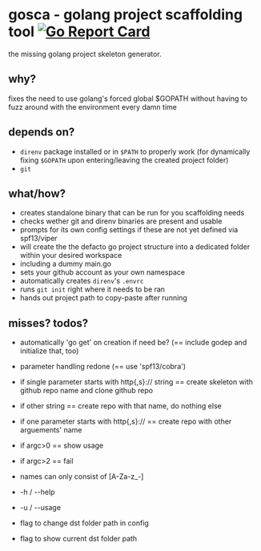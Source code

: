# gosca - golang project scaffolding tool [![Go Report Card](https://goreportcard.com/badge/github.com/sjas/gosca?style=flat-square)](https://goreportcard.com/report/github.com/sjas/gosca)

the missing golang project skeleton generator.

## why? 

fixes the need to use golang's forced global $GOPATH without having to fuzz around with the environment every damn time

## depends on?

- `direnv` package installed or in `$PATH` to properly work (for dynamically fixing `$GOPATH` upon entering/leaving the created project folder)
- `git`

## what/how?

- creates standalone binary that can be run for you scaffolding needs
- checks wether git and direnv binaries are present and usable
- prompts for its own config settings if these are not yet defined via spf13/viper
- will create the the defacto go project structure into a dedicated folder within your desired workspace
- including a dummy main.go
- sets your github account as your own namespace
- automatically creates `direnv`'s `.envrc`
- runs `git init` right where it needs to be ran
- hands out project path to copy-paste after running

## misses? todos?

- automatically 'go get' on creation if need be? (== include godep and initialize that, too)

- parameter handling redone (== use 'spf13/cobra')
- if single parameter starts with http{,s}:// string == create skeleton with github repo name and clone github repo
- if other string == create repo with that name, do nothing else
- if one parameter starts with http{,s}:// == create repo with other arguements' name
- if argc>0 == show usage
- if argc>2 == fail
- names can only consist of [A-Za-z_-]
- -h / --help
- -u / --usage
- flag to change dst folder path in config
- flag to show current dst folder path
